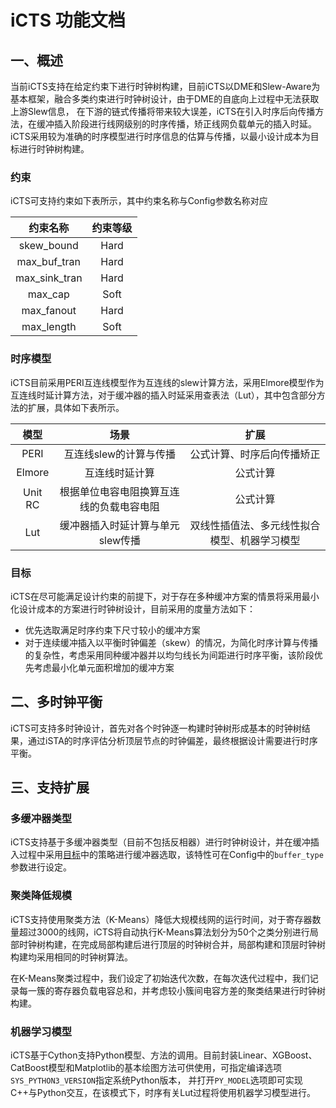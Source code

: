 # iCTS 功能文档

## 一、概述

当前iCTS支持在给定约束下进行时钟树构建，目前iCTS以DME和Slew-Aware为基本框架，融合多类约束进行时钟树设计，由于DME的自底向上过程中无法获取上游Slew信息，
在下游的链式传播将带来较大误差，iCTS在引入时序后向传播方法，在缓冲插入阶段进行线网级别的时序传播，矫正线网负载单元的插入时延。
iCTS采用较为准确的时序模型进行时序信息的估算与传播，以最小设计成本为目标进行时钟树构建。

### 约束

iCTS可支持约束如下表所示，其中约束名称与Config参数名称对应

|   约束名称    | 约束等级 |
| :-----------: | :------: |
|  skew_bound   |   Hard   |
| max_buf_tran  |   Hard   |
| max_sink_tran |   Hard   |
|    max_cap    |   Soft   |
|  max_fanout   |   Hard   |
|  max_length   |   Soft   |

### 时序模型

iCTS目前采用PERI互连线模型作为互连线的slew计算方法，采用Elmore模型作为互连线时延计算方法，对于缓冲器的插入时延采用查表法（Lut），其中包含部分方法的扩展，具体如下表所示。

|  模型   |                   场景                   |                     扩展                     |
| :-----: | :--------------------------------------: | :------------------------------------------: |
|  PERI   |          互连线slew的计算与传播          |          公式计算、时序后向传播矫正          |
| Elmore  |              互连线时延计算              |                   公式计算                   |
| Unit RC | 根据单位电容电阻换算互连线的负载电容电阻 |                   公式计算                   |
|   Lut   |     缓冲器插入时延计算与单元slew传播     | 双线性插值法、多元线性拟合模型、机器学习模型 |

### 目标

iCTS在尽可能满足设计约束的前提下，对于存在多种缓冲方案的情景将采用最小化设计成本的方案进行时钟树设计，目前采用的度量方法如下：

* 优先选取满足时序约束下尺寸较小的缓冲方案
* 对于连续缓冲插入以平衡时钟偏差（skew）的情况，为简化时序计算与传播的复杂性，考虑采用同种缓冲器并以均匀线长为间距进行时序平衡，该阶段优先考虑最小化单元面积增加的缓冲方案

## 二、多时钟平衡

iCTS可支持多时钟设计，首先对各个时钟逐一构建时钟树形成基本的时钟树结果，通过iSTA的时序评估分析顶层节点的时钟偏差，最终根据设计需要进行时序平衡。

## 三、支持扩展

### 多缓冲器类型

iCTS支持基于多缓冲器类型（目前不包括反相器）进行时钟树设计，并在缓冲插入过程中采用[目标](#目标)中的策略进行缓冲器选取，该特性可在Config中的`buffer_type`参数进行设定。

### 聚类降低规模

iCTS支持使用聚类方法（K-Means）降低大规模线网的运行时间，对于寄存器数量超过3000的线网，iCTS将自动执行K-Means算法划分为50个之类分别进行局部时钟树构建，在完成局部构建后进行顶层的时钟树合并，局部构建和顶层时钟树构建均采用相同的时钟树算法。

在K-Means聚类过程中，我们设定了初始迭代次数，在每次迭代过程中，我们记录每一簇的寄存器负载电容总和，并考虑较小簇间电容方差的聚类结果进行时钟树构建。

### 机器学习模型

iCTS基于Cython支持Python模型、方法的调用。目前封装Linear、XGBoost、CatBoost模型和Matplotlib的基本绘图方法可供使用，可指定编译选项`SYS_PYTHON3_VERSION`指定系统Python版本，
并打开`PY_MODEL`选项即可实现C++与Python交互，在该模式下，时序有关Lut过程将使用机器学习模型进行。
